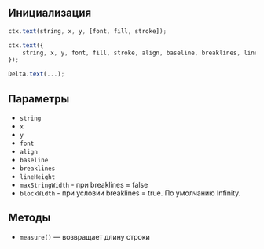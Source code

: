 ## Инициализация
```js
ctx.text(string, x, y, [font, fill, stroke]);

ctx.text({
	string, x, y, font, fill, stroke, align, baseline, breaklines, lineHeight
});

Delta.text(...);
```

## Параметры
 - `string`
 - `x`
 - `y`
 - `font`
 - `align`
 - `baseline`
 - `breaklines`
 - `lineHeight`
 - `maxStringWidth` - при breaklines = false
 - `blockWidth` - при условии breaklines = true. По умолчанию Infinity.

## Методы
 - `measure()` — возвращает длину строки